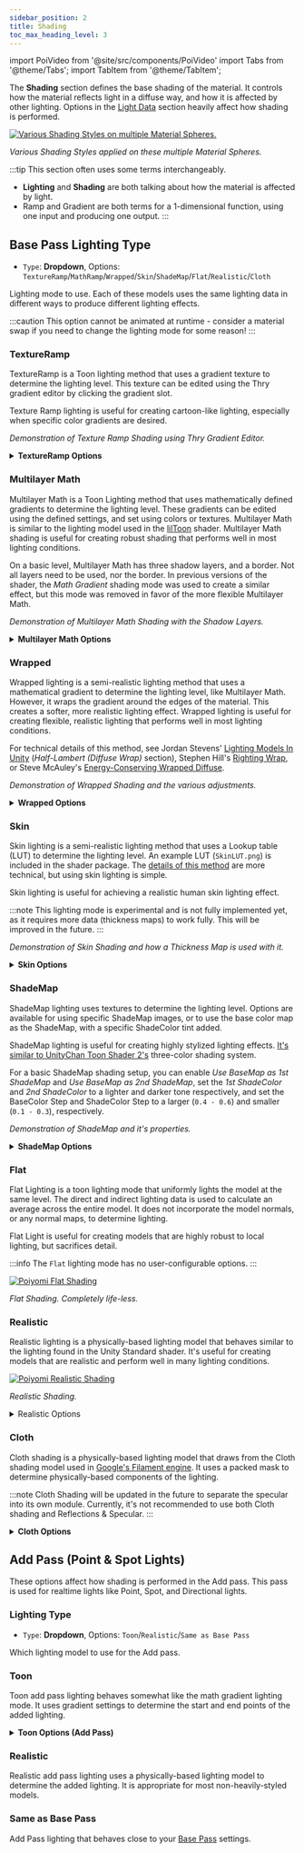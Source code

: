 ```yaml
---
sidebar_position: 2
title: Shading
toc_max_heading_level: 3
---
```

import PoiVideo from '@site/src/components/PoiVideo'
import Tabs from '@theme/Tabs';
import TabItem from '@theme/TabItem';

The **Shading** section defines the base shading of the material. It controls how the material reflects light in a diffuse way, and how it is affected by other lighting. Options in the [Light Data](docs/../../shading/light-data) section heavily affect how shading is performed.

<a target="_blank" href="/img/shading/Shading_All.png">
<img src="/img/shading/Shading_All.png" alt="Various Shading Styles on multiple Material Spheres."/>
</a>

*Various Shading Styles applied on these multiple Material Spheres.*

:::tip
This section often uses some terms interchangeably.

- **Lighting** and **Shading** are both talking about how the material is affected by light.
- Ramp and Gradient are both terms for a 1-dimensional function, using one input and producing one output.
:::

## Base Pass Lighting Type

- `Type`: **Dropdown**, Options: `TextureRamp`/`MathRamp`/`Wrapped`/`Skin`/`ShadeMap`/`Flat`/`Realistic`/`Cloth`

Lighting mode to use. Each of these models uses the same lighting data in different ways to produce different lighting effects.

:::caution
This option cannot be animated at runtime - consider a material swap if you need to change the lighting mode for some reason!
:::

### TextureRamp

TextureRamp is a Toon lighting method that uses a gradient texture to determine the lighting level. This texture can be edited using the Thry gradient editor by clicking the gradient slot.

Texture Ramp lighting is useful for creating cartoon-like lighting, especially when specific color gradients are desired.

<PoiVideo url='/vid/shading/Shading_TextureRamp.mp4'/>

*Demonstration of Texture Ramp Shading using Thry Gradient Editor.*

<details>
<summary><b>TextureRamp Options</b></summary>

#### Shadow Tint

- `Type`: **Color**

Shadow Tint will tint the shadow map with a specific color, useful for creating a specific stylized shading effect. This color will be mixed with the Lighting Ramp and Ambient Color (if enabled) to produce the final shading.

#### Lighting Ramp

- `Type`: **Color Gradient** Texture (sRGB **ON**)

Ramp texture that controls the lighting. The lightmap is mapped from left-to-right, with the left-most pixel being the darkest, and the right-most pixel being the lightest. This texture generally uses a black-to-white gradient, but it can contain colors to create a more specific lighting effect.

This texture can be edited using the Thry gradient editor by clicking the gradient slot.

#### Ramp Offset

- `Type`: **Float**, Range: `-1.0 - 1.0`

Offsets the ramp from left to right. Negative values will bias the lighting toward the left (darker) side, and positive values will bias the lighting toward the right (lighter) side.

#### Shadow Strength

- `Type`: **Float**, Range: `0.0 - 1.0`

Determines how strong of a shadow is applied. A value of `0.0` will not apply any shadow, and a value of `1.0` will apply a full shadow.

#### Ignore Indirect Shadow Color

- `Type`: **Float**, Range: `0.0 - 1.0`

Determines whether or not to incorporate the full ambient color into the lighting calculation. A value of `0.0` will ignore the ambient color, and a value of `1.0` will fully tint the shadow with the ambient color.

</details>

### Multilayer Math

Multilayer Math is a Toon Lighting method that uses mathematically defined gradients to determine the lighting level. These gradients can be edited using the defined settings, and set using colors or textures. Multilayer Math is similar to the lighting model used in the [lilToon](https://github.com/lilxyzw/lilToon) shader. Multilayer Math shading is useful for creating robust shading that performs well in most lighting conditions.

On a basic level, Multilayer Math has three shadow layers, and a border. Not all layers need to be used, nor the border. In previous versions of the shader, the *Math Gradient* shading mode was used to create a similar effect, but this mode was removed in favor of the more flexible Multilayer Math.

<PoiVideo url='/vid/shading/Shading_MultilayerMath.mp4'/>

*Demonstration of Multilayer Math Shading with the Shadow Layers.*

<details>
<summary><b>Multilayer Math Options</b></summary>

#### Shadow Layers

<details>
<summary><b>Shadow Layer 1 Options</b></summary>

#### Color Tex

- `Type`: **Color** Texture (`sRGB = ON`)

The Shadow Color texture, if defined, sets the base color of the shadow in different parts of the model. Will be tinted by the Shadow color.

#### Color

- `Type`: **Color**

Defines the basic shadow color for the Multilayer Math shading model. This color must have a non-zero alpha value to take effect.

#### Border

- `Type`: **Float**, Range: `0.0 - 1.0`

Defines the position on the lightmap of the border between the shadow color and light. In other words, this sets where the edge of the shadow is.

#### Blur

- `Type`: **Float**, Range: `0.0 - 1.0`

Defines how much to blur the shadow out from the border position. A value of `0.0` will not blur the shadow, and a value of `1.0` will blur the shadow to the edge of the lightmap.

#### Receive Shadow

- `Type`: **Float**, Range: `0.0 - 1.0`

How much this shadow layer should receive shadows.

</details>

<details>
<summary><b>Shadow Layer 2 Options</b></summary>

#### Color Tex

- `Type`: **Color** Texture (`sRGB = ON`)

The Shadow Color texture, if defined, sets the base color of the shadow in different parts of the model. Will be tinted by the Shadow color.

#### Color

- `Type`: **Color**

Defines the basic shadow color for the Multilayer Math shading model. This color must have a non-zero alpha value to take effect.

#### Border

- `Type`: **Float**, Range: `0.0 - 1.0`

Defines the position on the lightmap of the border between the shadow color and light. In other words, this sets where the edge of the shadow is.

#### Blur

- `Type`: **Float**, Range: `0.0 - 1.0`

Defines how much to blur the shadow out from the border position. A value of `0.0` will not blur the shadow, and a value of `1.0` will blur the shadow to the edge of the lightmap.

#### Receive Shadow

- `Type`: **Float**, Range: `0.0 - 1.0`

How much this shadow layer should receive shadows.

</details>

<details>
<summary><b>Shadow Layer 3 Options</b></summary>

#### Color Tex

- `Type`: **Color** Texture (`sRGB = ON`)

The Shadow Color texture, if defined, sets the base color of the shadow in different parts of the model. Will be tinted by the Shadow color.

#### Color

- `Type`: **Color**

Defines the basic shadow color for the Multilayer Math shading model. This color must have a non-zero alpha value to take effect.

#### Border

- `Type`: **Float**, Range: `0.0 - 1.0`

Defines the position on the lightmap of the border between the shadow color and light. In other words, this sets where the edge of the shadow is.

#### Blur

- `Type`: **Float**, Range: `0.0 - 1.0`

Defines how much to blur the shadow out from the border position. A value of `0.0` will not blur the shadow, and a value of `1.0` will blur the shadow to the edge of the lightmap.

#### Receive Shadow

- `Type`: **Float**, Range: `0.0 - 1.0`

How much this shadow layer should receive shadows.

</details>

#### Border

<details>
<summary><b>Border Options</b></summary>

#### Border Color

- `Type`: **Color**

The Border Color defines the color of a border, which is an extra color applied to the edge of the main shadow. This color must have a non-zero alpha value to take effect.

#### Border Range

- `Type`: **Float**, Range: `0.0 - 1.0`

How far off of the border the border color is applied. A value of `0.0` will apply the border color to the edge of the shadow, and a value of `1.0` will apply the border color to the dark edge of the lightmap.

</details>

#### Shadow Border Map

- `Type`: **Checkbox**

Enables the Shadow Border Map feature, allowing control over AO-style shadow boundaries on Multilayer Math.

<details>
<summary><b>Shadow Border Map Options</b></summary>

#### Shadow Border Map

- `Type`: **Data** Texture (`sRGB = OFF`)

#### Post AO

- `Type`: **Checkbox**

Enables Post Ambient-Occlusion on the Shadow Border Map.

#### Border Map LOD

- `Type`: **Float**, Range: `0.0 - 1.0`

Amount of Level of Detail to use for the Border Map.

#### 1st Min

- `Type`: **Float**, Range: `0.0 - 1.0`

Minimum amount from the Shadow Border to apply to Layer 1.

#### 1st Max

- `Type`: **Float**, Range: `0.0 - 1.0`

Maximum amount from the Shadow Border to apply to Layer 1.

#### 2nd Min

- `Type`: **Float**, Range: `0.0 - 1.0`

Minimum amount from the Shadow Border to apply to Layer 2.

#### 2nd Max

- `Type`: **Float**, Range: `0.0 - 1.0`

Maximum amount from the Shadow Border to apply to Layer 2.

#### 3rd Min

- `Type`: **Float**, Range: `0.0 - 1.0`

Minimum amount from the Shadow Border to apply to Layer 3.

#### 3rd Max

- `Type`: **Float**, Range: `0.0 - 1.0`

Maximum amount from the Shadow Border to apply to Layer 3.

</details>

#### Non Linear Lightmap

- `Type`: **Checkbox**

If enabled, changes the shadow gradient direction to be non-linear.

#### Base Color Blend

- `Type`: **Float**, Range: `0.0 - 1.0`

How much to blend the shadow gradients to the Base Color.

#### Shadow Strength

- `Type`: **Float**, Range: `0.0 - 1.0`

Determines how strong of a shadow is applied. A value of `0.0` will not apply any shadow, and a value of `1.0` will apply a full shadow.

#### Ignore Indirect Shadow Color

- `Type`: **Float**, Range: `0.0 - 1.0`

Determines whether or not to incorporate the full ambient color into the lighting calculation. A value of `0.0` will ignore the ambient color, and a value of `1.0` will fully tint the shadow with the ambient color.

</details>

### Wrapped

Wrapped lighting is a semi-realistic lighting method that uses a mathematical gradient to determine the lighting level, like Multilayer Math. However, it wraps the gradient around the edges of the material. This creates a softer, more realistic lighting effect. Wrapped lighting is useful for creating flexible, realistic lighting that performs well in most lighting conditions.

For technical details of this method, see Jordan Stevens' [Lighting Models In Unity](https://www.jordanstevenstechart.com/lighting-models) (*Half-Lambert (Diffuse Wrap)* section), Stephen Hill's [Righting Wrap](https://blog.selfshadow.com/2011/12/31/righting-wrap-part-1/), or Steve McAuley's [Energy-Conserving Wrapped Diffuse](https://web.archive.org/web/20210228210901/http://blog.stevemcauley.com/2011/12/03/energy-conserving-wrapped-diffuse/).

<PoiVideo url='/vid/shading/Shading_Wrapped.mp4'/>

*Demonstration of Wrapped Shading and the various adjustments.*

<details>
<summary><b>Wrapped Options</b></summary>

#### Shadow Tint

- `Type`: **Color**

Shadow Tint will tint the shadow map with a specific color, useful for creating a specific stylized shading effect. This color will be mixed with the Ambient Color (if enabled) to produce the final shading.

#### LightSide Color

- `Type`: **Color**

LightSide Color will tint the color of the side in Lighting.

#### Wrap

- `Type`: **Float**, Range: `0.0 - 2.0`

Determines how much to wrap the gradient around the edges of the model. A value of `0.0` will not wrap the gradient at all, producing a realistic, more aggressive shadow edge. Increase this value to wrap the gradient more significantly, producing a softer, more stylized shadow edge. At a value of `2.0` the gradient will produce an almost flat lit effect.

#### Normalization

- `Type`: **Float**, Range: `0.0 - 1.0`

Normalization is a value that determines how much to darken the wrapped gradient. This is usually kept at `0.5`, but can be adjusted (especially on the fly) to dynamically adjust the model's light level.

How much this value applies depends on the Wrap value. At a Wrap of `0.0`, Normalization will have no effect at all. At increasing Wrap values, Normalization will have an increasingly important effect.

#### Gradient Start

- `Type`: **Float**, Range: `0.0 - 1.0`

Gradient Start controls the start point of the lightmap gradient that the wrap is applied to. Generally, this value is kept between `0.0 - 0.2`, with higher values resulting in more bright areas on the model.

#### Gradient End

- `Type`: **Float**, Range: `0.0 - 1.0`

Gradient End controls the end point of the lightmap gradient that the wrap is applied to. Generally, this value is kept between `0.5 - 1.0`, with higher values resulting in less dark areas on the model. A wider range between the Gradient Start and Gradient End will result in a softer gradient, while a narrower range will result in a sharper gradient.

#### Shadow Strength

- `Type`: **Float**, Range: `0.0 - 1.0`

Determines how strong of a shadow is applied. A value of `0.0` will not apply any shadow, and a value of `1.0` will apply a full shadow.

#### Ignore Indirect Shadow Color

- `Type`: **Float**, Range: `0.0 - 1.0`

Determines whether or not to incorporate the full ambient color into the lighting calculation. A value of `0.0` will ignore the ambient color, and a value of `1.0` will fully tint the shadow with the ambient color.

</details>

### Skin

Skin lighting is a semi-realistic lighting method that uses a Lookup table (LUT) to determine the lighting level. An example LUT (`SkinLUT.png`) is included in the shader package. The [details of this method](https://www.slideshare.net/leegoonz/penner-preintegrated-skin-rendering-siggraph-2011-advances-in-realtime-rendering-course) are more technical, but using skin lighting is simple. 

Skin lighting is useful for achieving a realistic human skin lighting effect.

:::note
This lighting mode is experimental and is not fully implemented yet, as it requires more data (thickness maps) to work fully. This will be improved in the future.
:::

<PoiVideo url='/vid/shading/Shading_Skin.mp4'/>

*Demonstration of Skin Shading and how a Thickness Map is used with it.*

<details>
<summary><b>Skin Options</b></summary>

#### Shadow Tint

- `Type`: **Float**, Range: `0.0 - 1.0`

Shadow Tint will tint the shadow with a specific color, useful for creating a specific stylized shading effect. This color will be mixed with the Ambient Color (if enabled) to produce the final shading.

#### LUT

- `Type`: **Data** Texture (sRGB **OFF**)

The LUT is used to determine the lighting ramp at various scales. This texture consists of a series of RGB values, with the horizontal axis representing the light level, and the vertical axis representing the thickness of the skin.

#### Scale

- `Type`: **Float**, Range: `0.0 - 1.0`

Scales the Subsurface Scattering (SSS) effect. A value of `0.0` will disable the SSS effect, and a value of `1.0` will apply the SSS effect at full strength.

#### Thickness Map

- `Type`: **Data** Texture (sRGB **OFF**)

#### Thickness Power

- `Type`: **Float**, Range: `0.0 - 3.0`

Modifies the amount of influence the Thickness Map has on the LUT.

#### Bump Blur

- `Type`: **Float**, Range: `0.0 - 1.0`

Sets how much to blur the Bumps from the Thickness Map.

#### Shadow Strength

- `Type`: **Float**, Range: `0.0 - 1.0`

Determines how strong of a shadow is applied. A value of `0.0` will not apply any shadow, and a value of `1.0` will apply a full shadow.

#### Ignore Indirect Shadow Color

- `Type`: **Float**, Range: `0.0 - 1.0`

Determines whether or not to incorporate the full ambient color into the lighting calculation. A value of `0.0` will ignore the ambient color, and a value of `1.0` will fully tint the shadow with the ambient color.

</details>

### ShadeMap

ShadeMap lighting uses textures to determine the lighting level. Options are available for using specific ShadeMap images, or to use the base color map as the ShadeMap, with a specific ShadeColor tint added.

ShadeMap lighting is useful for creating highly stylized lighting effects. [It's similar to UnityChan Toon Shader 2's](https://github.com/unity3d-jp/UnityChanToonShaderVer2_Project/blob/release/legacy/2.0/Manual/UTS2_Manual_en.md#2-basic-three-colors-and-control-maps-setups-menu) three-color shading system.

For a basic ShadeMap shading setup, you can enable *Use BaseMap as 1st ShadeMap* and *Use BaseMap as 2nd ShadeMap*, set the *1st ShadeColor* and *2nd ShadeColor* to a lighter and darker tone respectively, and set the BaseColor Step and ShadeColor Step to a larger (`0.4 - 0.6`) and smaller (`0.1 - 0.3`), respectively.

<PoiVideo url='/vid/shading/Shading_ShadeMap.mp4'/>

*Demonstration of ShadeMap and it's properties.*

<details>
<summary><b>ShadeMap Options</b></summary>

#### 1st ShadeColor

- `Type`: **Color**

Primary tint applied to the 1st ShadeMap. If ShadeMap texture is defined, this color will be mixed with the ShadeMap texture. If not, it should generally be set lighter than the 2nd ShadeColor.

#### 1st ShadeMap

- `Type`: **Color** Texture (sRGB **ON**)

Shading map used for the 1st ShadeColor. If this is not defined, the 1st ShadeColor alone will be used. Shading maps define what the shadow should look like in this area.

#### Use BaseMap as 1st ShadeMap

- `Type`: **Checkbox**

Whether to use the BaseColor map as the 1st ShadeMap. With no 1st ShadeMap defined, this should generally be enabled.

#### 2nd ShadeColor

- `Type`: **Color**

Primary tint applied to the 1st ShadeMap. If ShadeMap texture is defined, this color will be mixed with the ShadeMap texture. If not, it should generally be set lighter than the 2nd ShadeColor.

#### 2nd ShadeMap

- `Type`: **Color** Texture (sRGB **ON**)

Shading map used for the 1st ShadeColor. If this is not defined, the 1st ShadeColor alone will be used.

#### Use BaseMap as 2nd ShadeMap

- `Type`: **Checkbox**

Whether to use the BaseColor map as the 2nd ShadeMap. With no 2nd ShadeMap defined, this should generally be enabled.

#### BaseColor_Step

- `Type`: **Float**, Range: `0.01 - 1.0`

Defines where the edge should lie between the base lit color and the 1st shadow. A value of `0.0` will result in a completely lit area, and a value of `1.0` will result in a completely shadowed area.

#### Base/Shade_Feather

- `Type`: **Float**, Range: `0.0001 - 1.0`

How much to feather the edge of the base color and shading. A value of `0.0` will result in a sharp edge, and a value of `1.0` will result in a very smooth edge.

#### ShadeColor_Step

- `Type`: **Float**, Range: `0.01 - 1.0`

Defines where the edge should lie between the 1st shadow and the 2nd shadow. A value of `0.0` will result in no 2nd shadow, and a value of `1.0` will make the 2nd shadow dominate the overall shadow. This value is dependent on the BaseColor_Step value.

#### 1st/2nd_Shades_Feather

- `Type`: **Float**, Range: `0.0001 - 1.0`

How much to feather the edge of the 1st shadow and the 2nd shadow. A value of `0.0` will result in a sharp edge, and a value of `1.0` will result in a very smooth edge.

#### Blend Mode

- `Type`: **Dropdown**, Options: `Replace`/`Multiply`

Defines how the shadow should blend with the base color. Replace will replace the base color with the shadow, creating a more straightforward effect. Multiply will multiply the base color with the shadow, creating a more stylized effect.

#### Shadow Strength

- `Type`: **Float**, Range: `0.0 - 1.0`

How much to apply the shadow. A value of `0.0` will not apply any shadow, and a value of `1.0` will apply the shadow fully.

</details>

### Flat

Flat Lighting is a toon lighting mode that uniformly lights the model at the same level. The direct and indirect lighting data is used to calculate an average across the entire model. It does not incorporate the model normals, or any normal maps, to determine lighting.

Flat Light is useful for creating models that are highly robust to local lighting, but sacrifices detail.

:::info
The `Flat` lighting mode has no user-configurable options.
:::

<a target="_blank" href="/img/shading/Shading_Flat.png">
<img src="/img/shading/Shading_Flat.png" alt="Poiyomi Flat Shading"/>
</a>

*Flat Shading. Completely life-less.*

### Realistic

Realistic lighting is a physically-based lighting model that behaves similar to the lighting found in the Unity Standard shader. It's useful for creating models that are realistic and perform well in many lighting conditions.

<a target="_blank" href="/img/shading/Shading_Realistic.png">
<img src="/img/shading/Shading_Realistic.png" alt="Poiyomi Realistic Shading"/>
</a>

*Realistic Shading.*

<details>
<summary>Realistic Options</summary>

#### Shadow Tint

- `Type`: **Color**

Shadow Tint will tint the shadow with a specific color, useful for creating a specific stylized shading effect. This color will be mixed with the Ambient Color (if enabled) to produce the final shading.

#### Smoothness

- `Type`: **Float**, Range: `0.0 - 1.0`

Smoothness is a baked-in value determining how much additional reflection the material should have due to realistic shading. It can often be set to `0.0` and *Reflections & Specular* used instead to create a more realistic look.

</details>

### Cloth

Cloth shading is a physically-based lighting model that draws from the Cloth shading model used in [Google's Filament engine](https://google.github.io/filament/Materials.html#materialmodels/clothmodel). It uses a packed mask to determine physically-based components of the lighting.

:::note
Cloth Shading will be updated in the future to separate the specular into its own module. Currently, it's not recommended to use both Cloth shading and Reflections & Specular.
:::

<details>
<summary><b>Cloth Options</b></summary>

#### Shadow Tint

- `Type`: **Color**

Shadow Tint will tint the shadow map with a specific color, useful for creating a specific stylized shading effect. This color will be mixed with the Ambient Color (if enabled) to produce the final shading.

#### MultScatter Cloth DFG

This is a built-in data texture that contains a pre-baked lookup table for the cloth model. It cannot be modified.

#### Maps

- `Type`: **Data** Texture (sRGB **OFF**)

The map texture defines multiple settings of the Cloth lighting across different parts of the material. These maps are *packed* into a single texture, which increases performance and reduces memory usage.

This texture can be exported from programs like Adobe Substance Painter as a pre-packed map, or packed using the inline packing tool included with the Poiyomi Shaders package.

##### Metallic Map

- `Type`: **Data** Texture (sRGB **OFF**)

The metallic map defines where the material should be metallic, and where it should be non-metallic (dielectric). This should generally be black or white, with few situations requiring in-between values.

##### Cloth Mask

- `Type`: **Data** Texture (sRGB **OFF**)

The cloth mask defines where there should be standard specular and diffuse lighting, and where the cloth model should be rendered. This should generally be black or white, with white representing the cloth model, and black representing the standard specular and diffuse lighting.

##### Reflectance

- `Type`: **Data** Texture (sRGB **OFF**)

The reflectance mask defines the reflectivity of the model. Reflectivity is a physically-based-shading parameter that determines how much reflection a non-metallic surface will have. This can often be left white, but can be used to create a more realistic look.

##### Smoothness

- `Type`: **Data** Texture (sRGB **OFF**)

The Smoothness map defines where the material should be smoother, and where it should be rougher. This value can vary smoothly between `0.0` and `1.0` according to variations and different parts of a material.

#### Clothmask Lerp

- `Type`: **Checkbox**

Clothmask Lerp defines whether the cloth mask should lerp (linearally interpolate) between the cloth shading and realistic shading. This should generally be left off.

#### Metallic

- `Type`: **Float**, Range: `0.0 - 1.0`

How metallic the material should be. Metallic materials are usually used for (as would be expected) metals. The defining feature of metallic surfaces is that reflections are tinted with the color of the material. For non-metallic materials, the reflections are not tinted.

This value is multiplied with the value of the Metallic Map. If no metallic map is defined, this setting is used directly.

#### Reflectance

- `Type`: **Float**, Range: `0.35 - 1.0`

Reflectivity is a physically-based-shading parameter that determines how much reflection a non-metallic surface will have. This heavily influences the look of the cloth shading, and will vary heavily according to different types of cloth.

#### Smoothness

- `Type`: **Float**, Range: `0.0 - 1.0`

How smooth the material should be. Smoothness is a value that controls how diffuse, or blurred, highlights and reflections are. A value of `0.0` means that the material is completely diffuse, meaning reflections will be highly blurred, and specular reflections will be large and not very bright. A value of `1.0` means that the material is completely smooth, and will have very small and concentrated specular.

Smoothness is the opposite of Roughness, and they can be converted by inverting the value - `0.2` roughness is `1.0 - 0.2` = `0.8` smoothness, and `0.7` smoothness would be `1.0 - 0.7` = `0.3` roughness.

This value is multiplied with the value of the Smoothness Map. If no smoothness map is defined, this setting is used directly.

</details>

## Add Pass (Point & Spot Lights)

These options affect how shading is performed in the Add pass. This pass is used for realtime lights like Point, Spot, and Directional lights.

### Lighting Type

- `Type`: **Dropdown**, Options: `Toon`/`Realistic`/`Same as Base Pass`

Which lighting model to use for the Add pass.

### Toon

Toon add pass lighting behaves somewhat like the math gradient lighting mode. It uses gradient settings to determine the start and end points of the added lighting.

<details>
<summary><b>Toon Options (Add Pass)</b></summary>

#### Gradient Start

- `Type`: **Float**, Range: `0.0 - 1.0`

Start point of the ramp gradient. Any lighting below this point will be set to maximum lighting.

#### Gradient End

- `Type`: **Float**, Range: `0.0 - 1.0`

End point of the ramp gradient. Any lighting above this point will be set to minimum lighting.

</details>

### Realistic

Realistic add pass lighting uses a physically-based lighting model to determine the added lighting. It is appropriate for most non-heavily-styled models.

### Same as Base Pass

Add Pass lighting that behaves close to your [Base Pass](#base-pass-lighting-type) settings.